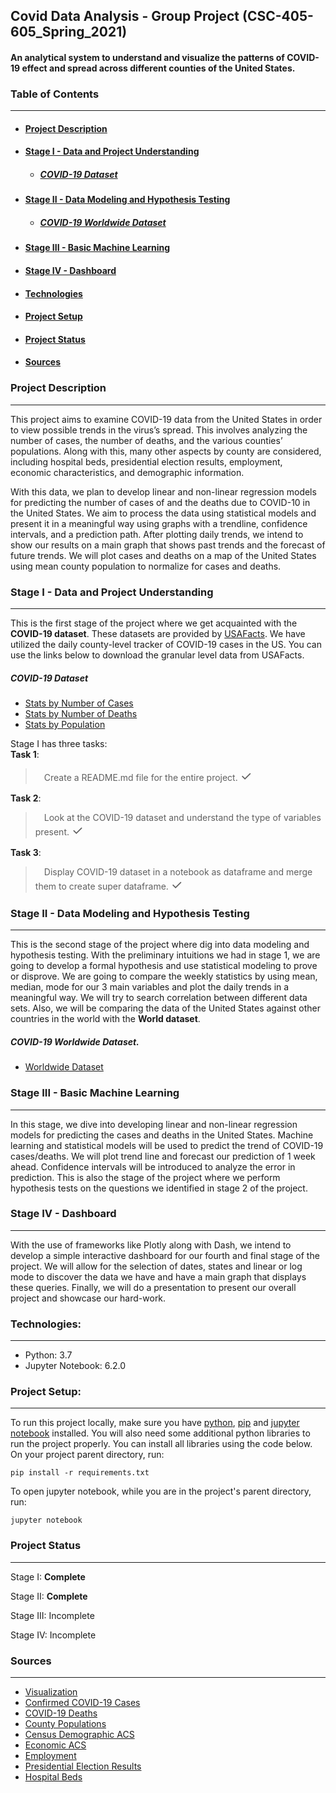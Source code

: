 ## Covid Data Analysis - Group Project (CSC-405-605_Spring_2021)


#### An analytical system to understand and visualize the patterns of COVID-19 effect and spread across different counties of the United States.

### Table of Contents

***

+ #### [Project Description](#Project-descriptions)
+ #### [Stage I - Data and Project Understanding](#Stage-i-data-and-project-understanding)
  * ##### [COVID-19 Dataset](#Covid-19-datasets)
+ #### [Stage II - Data Modeling and Hypothesis Testing](#Stage-2)
  * ##### [COVID-19 Worldwide Dataset](#covid-worldwide-dataset)
+ #### [Stage III - Basic Machine Learning](#Stage-3)
+ #### [Stage IV - Dashboard](#Stage-4)
+ #### [Technologies](#Tech-used)
+ #### [Project Setup](#setup)
+ #### [Project Status](#Status)
+ #### [Sources](#source)



<a name="Project-descriptions"></a>
### Project Description

***

This project aims to examine COVID-19 data from the United States in order to view possible trends in the virus’s spread. This involves analyzing the number of cases, the number of deaths, and the various counties’ populations. Along with this, many other aspects by county are considered, including hospital beds, presidential election results, employment, economic characteristics, and demographic information.

With this data, we plan to develop linear and non-linear regression models for predicting the number of cases of and the deaths due to COVID-10 in the United States. We aim to process the data using statistical models and present it in a meaningful way using graphs with a trendline, confidence intervals, and a prediction path. After plotting daily trends, we intend to show our results on a main graph that shows past trends and the forecast of future trends. We will plot cases and deaths on a map of the United States using mean county population to normalize for cases and deaths.

<a name="Stage-i-data-and-project-understanding"></a>
### Stage I - Data and Project Understanding

***

This is the first stage of the project where we get acquainted with the **COVID-19 dataset**. These datasets are provided by [USAFacts](https://usafacts.org/). We have utilized the daily county-level tracker of COVID-19 cases in the US. You can use the links below to download the granular level data from USAFacts.

<a name="Covid-19-datasets"></a>
##### COVID-19 Dataset

  + [Stats by Number of Cases](https://usafactsstatic.blob.core.windows.net/public/data/covid-19/covid_confirmed_usafacts.csv)
  + [Stats by Number of Deaths](https://usafactsstatic.blob.core.windows.net/public/data/covid-19/covid_deaths_usafacts.csv)
  + [Stats by Population](https://usafactsstatic.blob.core.windows.net/public/data/covid-19/covid_county_population_usafacts.csv)

Stage I has three tasks:<br/>
**Task 1**:
>&emsp;Create a README.md file for the entire project. <done style='font-size: 150%'>&#10003;</done>

**Task 2**:
>&emsp;Look at the COVID-19 dataset and understand the type of variables present. <done style='font-size: 150%'>&#10003;</done></p>

**Task 3**:
>&emsp;Display COVID-19 dataset in a notebook as dataframe and merge them to create super dataframe. <done style='font-size: 150%'>&#10003;</done></p>


<a name="Stage-2"></a>
### Stage II - Data Modeling and Hypothesis Testing

***


This is the second stage of the project where dig into data modeling and hypothesis testing. With the preliminary intuitions we had in stage 1, we are going to develop a formal hypothesis and use statistical modeling to prove or disprove. We are going to compare the weekly statistics by using mean, median, mode for our 3 main variables and plot the daily trends in a meaningful way. We will try to search correlation between different data sets. Also, we will be comparing the data of the United States against other countries in the world with the **World dataset**.

<a name="covid-worldwide-dataset"></a>
##### COVID-19 Worldwide Dataset.

  + [Worldwide Dataset](https://ourworldindata.org/coronavirus-source-data)

<a name="Stage-3"></a>
### Stage III - Basic Machine Learning

***


In this stage, we dive into developing linear and non-linear regression models for predicting the cases and deaths in the United States. Machine learning and statistical models will be used to predict the trend of COVID-19 cases/deaths. We will plot trend line and forecast our prediction of 1 week ahead. Confidence intervals will be introduced to analyze the error in prediction. This is also the stage of the project where we perform hypothesis tests on the questions we identified in stage 2 of the project.

<a name="Stage-4"></a>
### Stage IV - Dashboard

***


With the use of frameworks like Plotly along with Dash, we intend to develop a simple interactive dashboard for our fourth and final stage of the project. We will allow for the selection of dates, states and linear or log mode to discover the data we have and have a main graph that displays these queries. Finally, we will do a presentation to present our overall project and showcase our hard-work.


<a name="Tech-used"></a>
### Technologies:

***

+ Python: 3.7
+ Jupyter Notebook: 6.2.0

<a name="setup"></a>
### Project Setup:
***
To run this project locally, make sure you have [python](https://wiki.python.org/moin/BeginnersGuide/Download), [pip](https://pip.pypa.io/en/stable/installing/) and [jupyter notebook](https://jupyter.readthedocs.io/en/latest/install/notebook-classic.html) installed. You will also need some additional python libraries to run the project properly. You can install all libraries using the code below. On your project parent directory, run:

```
pip install -r requirements.txt
```

To open jupyter notebook, while you are in the project's parent directory, run:
```
jupyter notebook
```


<a name="Status"></a>
### Project Status

***

Stage I: **Complete**

Stage II: **Complete**

Stage III: Incomplete

Stage IV: Incomplete



<a name="source"></a>
### Sources

***
+ [Visualization](https://usafacts.org/visualizations/coronavirus-covid-19-spread-map/)
+ [Confirmed COVID-19 Cases](https://usafactsstatic.blob.core.windows.net/public/data/covid-19/covid_confirmed_usafacts.csv)
+ [COVID-19 Deaths](https://usafactsstatic.blob.core.windows.net/public/data/covid-19/covid_deaths_usafacts.csv)
+ [County Populations](https://usafactsstatic.blob.core.windows.net/public/data/covid-19/covid_county_population_usafacts.csv)
+ [Census Demographic ACS](https://data.census.gov/cedsci/table?q=dp&tid=ACSDP1Y2018.DP05)
+ [Economic ACS](https://data.census.gov/cedsci/table?q=dp&tid=ACSDP1Y2018.DP05)
+ [Employment](https://www.bls.gov/cew/downloadable-data-files.htm)
+ [Presidential Election Results](https://www.kaggle.com/unanimad/us-election-2020)
+ [Hospital Beds](https://coronavirus-resources.esri.com/datasets/1044bb19da8d4dbfb6a96eb1b4ebf629_0/data?geometry=-40.957%2C-16.820%2C15.996%2C72.123)
